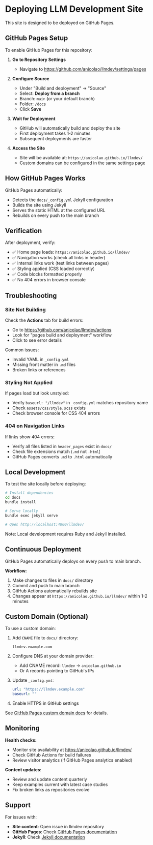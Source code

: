 # Deploying LLM Development Site

This site is designed to be deployed on GitHub Pages.

## GitHub Pages Setup

To enable GitHub Pages for this repository:

1. **Go to Repository Settings**
   - Navigate to https://github.com/anicolao/llmdev/settings/pages

2. **Configure Source**
   - Under "Build and deployment" → "Source"
   - Select: **Deploy from a branch**
   - Branch: `main` (or your default branch)
   - Folder: `/docs`
   - Click **Save**

3. **Wait for Deployment**
   - GitHub will automatically build and deploy the site
   - First deployment takes 1-2 minutes
   - Subsequent deployments are faster

4. **Access the Site**
   - Site will be available at: `https://anicolao.github.io/llmdev/`
   - Custom domains can be configured in the same settings page

## How GitHub Pages Works

GitHub Pages automatically:
- Detects the `docs/_config.yml` Jekyll configuration
- Builds the site using Jekyll
- Serves the static HTML at the configured URL
- Rebuilds on every push to the main branch

## Verification

After deployment, verify:

- ✅ Home page loads: `https://anicolao.github.io/llmdev/`
- ✅ Navigation works (check all links in header)
- ✅ Internal links work (test links between pages)
- ✅ Styling applied (CSS loaded correctly)
- ✅ Code blocks formatted properly
- ✅ No 404 errors in browser console

## Troubleshooting

### Site Not Building

Check the **Actions** tab for build errors:
- Go to https://github.com/anicolao/llmdev/actions
- Look for "pages build and deployment" workflow
- Click to see error details

Common issues:
- Invalid YAML in `_config.yml`
- Missing front matter in `.md` files
- Broken links or references

### Styling Not Applied

If pages load but look unstyled:
- Verify `baseurl: "/llmdev"` in `_config.yml` matches repository name
- Check `assets/css/style.scss` exists
- Check browser console for CSS 404 errors

### 404 on Navigation Links

If links show 404 errors:
- Verify all files listed in `header_pages` exist in `docs/`
- Check file extensions match (`.md` not `.html`)
- GitHub Pages converts `.md` to `.html` automatically

## Local Development

To test the site locally before deploying:

```bash
# Install dependencies
cd docs
bundle install

# Serve locally
bundle exec jekyll serve

# Open http://localhost:4000/llmdev/
```

Note: Local development requires Ruby and Jekyll installed.

## Continuous Deployment

GitHub Pages automatically deploys on every push to main branch.

**Workflow:**
1. Make changes to files in `docs/` directory
2. Commit and push to main branch
3. GitHub Actions automatically rebuilds site
4. Changes appear at `https://anicolao.github.io/llmdev/` within 1-2 minutes

## Custom Domain (Optional)

To use a custom domain:

1. Add `CNAME` file to `docs/` directory:
   ```
   llmdev.example.com
   ```

2. Configure DNS at your domain provider:
   - Add CNAME record: `llmdev` → `anicolao.github.io`
   - Or A records pointing to GitHub's IPs

3. Update `_config.yml`:
   ```yaml
   url: "https://llmdev.example.com"
   baseurl: ""
   ```

4. Enable HTTPS in GitHub settings

See [GitHub Pages custom domain docs](https://docs.github.com/en/pages/configuring-a-custom-domain-for-your-github-pages-site) for details.

## Monitoring

**Health checks:**
- Monitor site availability at https://anicolao.github.io/llmdev/
- Check GitHub Actions for build failures
- Review visitor analytics (if GitHub Pages analytics enabled)

**Content updates:**
- Review and update content quarterly
- Keep examples current with latest case studies
- Fix broken links as repositories evolve

## Support

For issues with:
- **Site content**: Open issue in llmdev repository
- **GitHub Pages**: Check [GitHub Pages documentation](https://docs.github.com/en/pages)
- **Jekyll**: Check [Jekyll documentation](https://jekyllrb.com/docs/)
